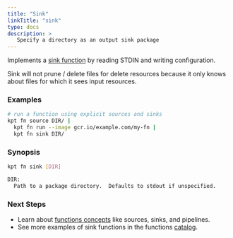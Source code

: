```yaml
---
title: "Sink"
linkTitle: "sink"
type: docs
description: >
   Specify a directory as an output sink package
---
```


<!--mdtogo:Short
    Specify a directory as an output sink package
-->

Implements a [sink function] by reading STDIN and writing configuration.

Sink will not prune / delete files for delete resources because it only knows
about files for which it sees input resources.

### Examples

<!--mdtogo:Examples-->

```sh
# run a function using explicit sources and sinks
kpt fn source DIR/ |
  kpt fn run --image gcr.io/example.com/my-fn |
  kpt fn sink DIR/
```

<!--mdtogo-->

### Synopsis

<!--mdtogo:Long-->

```sh
kpt fn sink [DIR]

DIR:
  Path to a package directory.  Defaults to stdout if unspecified.
```

<!--mdtogo-->

### Next Steps

- Learn about [functions concepts] like sources, sinks, and pipelines.
- See more examples of sink functions in the functions [catalog].

[sink function]: ../../../concepts/functions/#sink-function
[functions concepts]: ../../../concepts/functions/
[catalog]: ../../guides/consumer/function/catalog/
